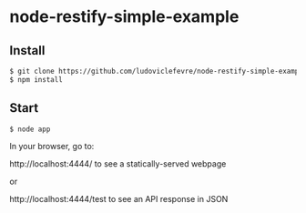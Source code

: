 node-restify-simple-example
===========================

## Install

```sh
$ git clone https://github.com/ludoviclefevre/node-restify-simple-example.github
$ npm install
```

## Start

```sh
$ node app
```

In your browser, go to:

http://localhost:4444/ to see a statically-served webpage

or 

http://localhost:4444/test to see an API response in JSON
